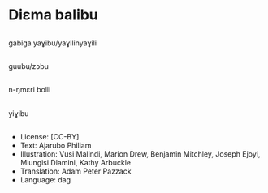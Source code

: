 # Diɛma balibu

##
gabiga yaɣibu/yaɣilinyaɣili

##
guubu/zɔbu

##
n-ŋmɛri bolli

##
yiɣibu

##
* License: [CC-BY]
* Text: Ajarubo Philiam
* Illustration: Vusi Malindi, Marion Drew, Benjamin Mitchley, Joseph Ejoyi, Mlungisi Dlamini, Kathy Arbuckle
* Translation: Adam Peter Pazzack
* Language: dag
